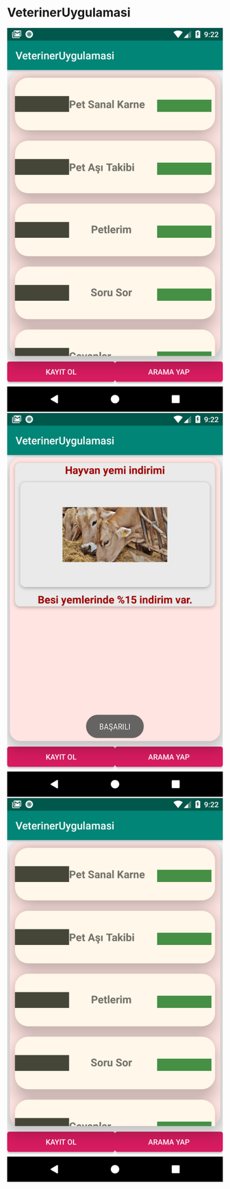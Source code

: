 # VeterinerUygulamasi
![](Screenshot_1546852923.png)
![](Screenshot_1546852929.png)
![](Screenshot_1546852923.png)
